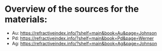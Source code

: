 # Overview of the sources for the materials:

* Au: https://refractiveindex.info/?shelf=main&book=Au&page=Johnson
* Pd: https://refractiveindex.info/?shelf=main&book=Pd&page=Werner
* Ag: https://refractiveindex.info/?shelf=main&book=Ag&page=Johnson